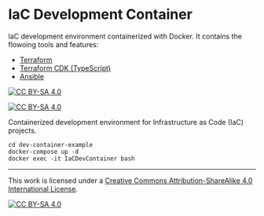# IaC Development Container
IaC development environment containerized with Docker. It contains the flowoing tools and features:
- [Terraform](https://www.terraform.io/)
- [Terraform CDK (TypeScript)](https://developer.hashicorp.com/terraform/tutorials/cdktf)
- [Ansible](https://www.ansible.com/)

[![CC BY-SA 4.0][cc-by-sa-image]][cc-by-sa]

[![CC BY-SA 4.0][cc-by-sa-shield]][cc-by-sa]

Containerized development environment for Infrastructure as Code (IaC) projects.

```
cd dev-container-example
docker-compose up -d
docker exec -it IaCDevContainer bash
```

---

This work is licensed under a
[Creative Commons Attribution-ShareAlike 4.0 International License][cc-by-sa].

[![CC BY-SA 4.0][cc-by-sa-image]][cc-by-sa]

[cc-by-sa]: http://creativecommons.org/licenses/by-sa/4.0/
[cc-by-sa-image]: https://licensebuttons.net/l/by-sa/4.0/88x31.png
[cc-by-sa-shield]: https://img.shields.io/badge/License-CC%20BY--SA%204.0-lightgrey.svg
